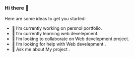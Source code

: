 ### Hi there 👋

Here are some ideas to get you started:

- 🔭 I’m currently working on persnol portfolio.
- 🌱 I’m currently learning web develepment.
- 👯 I’m looking to collaborate on Web develepment project.
- 🤔 I’m looking for help with  Web develepment .
- 💬 Ask me about My project .
